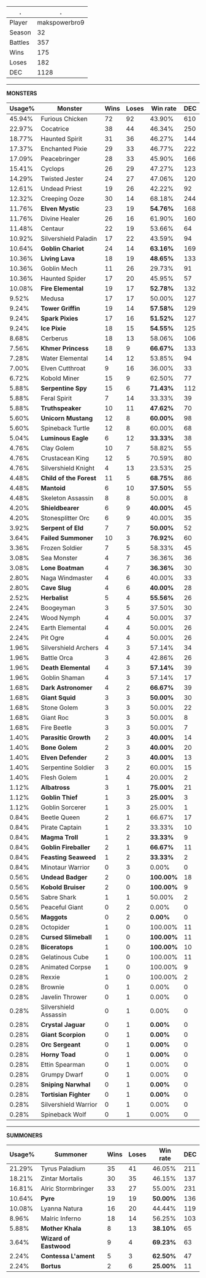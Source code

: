 .|.
|-|-
Player|makspowerbro9
Season|32
Battles|357
Wins|175
Loses|182
DEC|1128

---
**MONSTERS**

Usage%|Monster|Wins|Loses|Win rate|DEC|
-|-|-|-|-|-|
45.94%|Furious Chicken|72|92|43.90%|610|
22.97%|Cocatrice|38|44|46.34%|250|
18.77%|Haunted Spirit|31|36|46.27%|144|
17.37%|Enchanted Pixie|29|33|46.77%|222|
17.09%|Peacebringer|28|33|45.90%|166|
15.41%|Cyclops|26|29|47.27%|123|
14.29%|Twisted Jester|24|27|47.06%|120|
12.61%|Undead Priest|19|26|42.22%|92|
12.32%|Creeping Ooze|30|14|68.18%|244|
11.76%|**Elven Mystic**|23|19|**54.76%**|168|
11.76%|Divine Healer|26|16|61.90%|160|
11.48%|Centaur|22|19|53.66%|64|
10.92%|Silvershield Paladin|17|22|43.59%|94|
10.64%|**Goblin Chariot**|24|14|**63.16%**|169|
10.36%|**Living Lava**|18|19|**48.65%**|133|
10.36%|Goblin Mech|11|26|29.73%|91|
10.36%|Haunted Spider|17|20|45.95%|57|
10.08%|**Fire Elemental**|19|17|**52.78%**|132|
9.52%|Medusa|17|17|50.00%|127|
9.24%|**Tower Griffin**|19|14|**57.58%**|129|
9.24%|**Spark Pixies**|17|16|**51.52%**|127|
9.24%|**Ice Pixie**|18|15|**54.55%**|125|
8.68%|Cerberus|18|13|58.06%|106|
7.56%|**Khmer Princess**|18|9|**66.67%**|133|
7.28%|Water Elemental|14|12|53.85%|94|
7.00%|Elven Cutthroat|9|16|36.00%|33|
6.72%|Kobold Miner|15|9|62.50%|77|
5.88%|**Serpentine Spy**|15|6|**71.43%**|112|
5.88%|Feral Spirit|7|14|33.33%|39|
5.88%|**Truthspeaker**|10|11|**47.62%**|70|
5.60%|**Unicorn Mustang**|12|8|**60.00%**|98|
5.60%|Spineback Turtle|12|8|60.00%|68|
5.04%|**Luminous Eagle**|6|12|**33.33%**|38|
4.76%|Clay Golem|10|7|58.82%|55|
4.76%|Crustacean King|12|5|70.59%|80|
4.76%|Silvershield Knight|4|13|23.53%|25|
4.48%|**Child of the Forest**|11|5|**68.75%**|86|
4.48%|**Mantoid**|6|10|**37.50%**|55|
4.48%|Skeleton Assassin|8|8|50.00%|8|
4.20%|**Shieldbearer**|6|9|**40.00%**|45|
4.20%|Stonesplitter Orc|6|9|40.00%|35|
3.92%|**Serpent of Eld**|7|7|**50.00%**|52|
3.64%|**Failed Summoner**|10|3|**76.92%**|60|
3.36%|Frozen Soldier|7|5|58.33%|45|
3.08%|Sea Monster|4|7|36.36%|36|
3.08%|**Lone Boatman**|4|7|**36.36%**|30|
2.80%|Naga Windmaster|4|6|40.00%|33|
2.80%|**Cave Slug**|4|6|**40.00%**|28|
2.52%|**Herbalist**|5|4|**55.56%**|26|
2.24%|Boogeyman|3|5|37.50%|30|
2.24%|Wood Nymph|4|4|50.00%|37|
2.24%|Earth Elemental|4|4|50.00%|26|
2.24%|Pit Ogre|4|4|50.00%|26|
1.96%|Silvershield Archers|4|3|57.14%|34|
1.96%|Battle Orca|3|4|42.86%|26|
1.96%|**Death Elemental**|4|3|**57.14%**|39|
1.96%|Goblin Shaman|4|3|57.14%|17|
1.68%|**Dark Astronomer**|4|2|**66.67%**|39|
1.68%|**Giant Squid**|3|3|**50.00%**|30|
1.68%|Stone Golem|3|3|50.00%|22|
1.68%|Giant Roc|3|3|50.00%|8|
1.68%|Fire Beetle|3|3|50.00%|7|
1.40%|**Parasitic Growth**|2|3|**40.00%**|14|
1.40%|**Bone Golem**|2|3|**40.00%**|20|
1.40%|**Elven Defender**|2|3|**40.00%**|13|
1.40%|Serpentine Soldier|3|2|60.00%|15|
1.40%|Flesh Golem|1|4|20.00%|2|
1.12%|**Albatross**|3|1|**75.00%**|21|
1.12%|**Goblin Thief**|1|3|**25.00%**|3|
1.12%|Goblin Sorcerer|1|3|25.00%|1|
0.84%|Beetle Queen|2|1|66.67%|17|
0.84%|Pirate Captain|1|2|33.33%|10|
0.84%|**Magma Troll**|1|2|**33.33%**|9|
0.84%|**Goblin Fireballer**|2|1|**66.67%**|11|
0.84%|**Feasting Seaweed**|1|2|**33.33%**|2|
0.84%|Minotaur Warrior|0|3|0.00%|0|
0.56%|**Undead Badger**|2|0|**100.00%**|18|
0.56%|**Kobold Bruiser**|2|0|**100.00%**|9|
0.56%|Sabre Shark|1|1|50.00%|2|
0.56%|Peaceful Giant|0|2|0.00%|0|
0.56%|**Maggots**|0|2|**0.00%**|0|
0.28%|Octopider|1|0|100.00%|11|
0.28%|**Cursed Slimeball**|1|0|**100.00%**|11|
0.28%|**Biceratops**|1|0|**100.00%**|10|
0.28%|Gelatinous Cube|1|0|100.00%|11|
0.28%|Animated Corpse|1|0|100.00%|9|
0.28%|Rexxie|1|0|100.00%|2|
0.28%|Brownie|0|1|0.00%|0|
0.28%|Javelin Thrower|0|1|0.00%|0|
0.28%|Silvershield Assassin|0|1|0.00%|0|
0.28%|**Crystal Jaguar**|0|1|**0.00%**|0|
0.28%|**Giant Scorpion**|0|1|**0.00%**|0|
0.28%|**Orc Sergeant**|0|1|**0.00%**|0|
0.28%|**Horny Toad**|0|1|**0.00%**|0|
0.28%|Ettin Spearman|0|1|0.00%|0|
0.28%|Grumpy Dwarf|0|1|0.00%|0|
0.28%|**Sniping Narwhal**|0|1|**0.00%**|0|
0.28%|**Tortisian Fighter**|0|1|**0.00%**|0|
0.28%|Silvershield Warrior|0|1|0.00%|0|
0.28%|Spineback Wolf|0|1|0.00%|0|

---
**SUMMONERS**

Usage%|Summoner|Wins|Loses|Win rate|DEC|
-|-|-|-|-|-|
21.29%|Tyrus Paladium|35|41|46.05%|211|
18.21%|Zintar Mortalis|30|35|46.15%|137|
16.81%|Alric Stormbringer|33|27|55.00%|231|
10.64%|**Pyre**|19|19|**50.00%**|136|
10.08%|Lyanna Natura|16|20|44.44%|119|
8.96%|Malric Inferno|18|14|56.25%|103|
5.88%|**Mother Khala**|8|13|**38.10%**|65|
3.64%|**Wizard of Eastwood**|9|4|**69.23%**|63|
2.24%|**Contessa L'ament**|5|3|**62.50%**|47|
2.24%|**Bortus**|2|6|**25.00%**|11|
